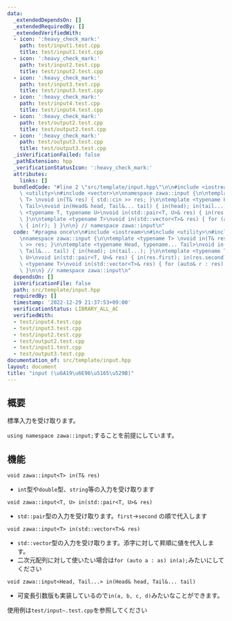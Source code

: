 ```yaml
---
data:
  _extendedDependsOn: []
  _extendedRequiredBy: []
  _extendedVerifiedWith:
  - icon: ':heavy_check_mark:'
    path: test/input1.test.cpp
    title: test/input1.test.cpp
  - icon: ':heavy_check_mark:'
    path: test/input2.test.cpp
    title: test/input2.test.cpp
  - icon: ':heavy_check_mark:'
    path: test/input3.test.cpp
    title: test/input3.test.cpp
  - icon: ':heavy_check_mark:'
    path: test/input4.test.cpp
    title: test/input4.test.cpp
  - icon: ':heavy_check_mark:'
    path: test/output2.test.cpp
    title: test/output2.test.cpp
  - icon: ':heavy_check_mark:'
    path: test/output3.test.cpp
    title: test/output3.test.cpp
  _isVerificationFailed: false
  _pathExtension: hpp
  _verificationStatusIcon: ':heavy_check_mark:'
  attributes:
    links: []
  bundledCode: "#line 2 \"src/template/input.hpp\"\n\n#include <iostream>\n#include\
    \ <utility>\n#include <vector>\n\nnamespace zawa::input {\n\ntemplate <typename\
    \ T> \nvoid in(T& res) { std::cin >> res; }\n\ntemplate <typename Head, typename...\
    \ Tail>\nvoid in(Head& head, Tail&... tail) { in(head); in(tail...); }\n\ntemplate\
    \ <typename T, typename U>\nvoid in(std::pair<T, U>& res) { in(res.first); in(res.second);\
    \ }\n\ntemplate <typename T>\nvoid in(std::vector<T>& res) { for (auto& r : res)\
    \ { in(r); } }\n\n} // namespace zawa::input\n"
  code: "#pragma once\n\n#include <iostream>\n#include <utility>\n#include <vector>\n\
    \nnamespace zawa::input {\n\ntemplate <typename T> \nvoid in(T& res) { std::cin\
    \ >> res; }\n\ntemplate <typename Head, typename... Tail>\nvoid in(Head& head,\
    \ Tail&... tail) { in(head); in(tail...); }\n\ntemplate <typename T, typename\
    \ U>\nvoid in(std::pair<T, U>& res) { in(res.first); in(res.second); }\n\ntemplate\
    \ <typename T>\nvoid in(std::vector<T>& res) { for (auto& r : res) { in(r); }\
    \ }\n\n} // namespace zawa::input\n"
  dependsOn: []
  isVerificationFile: false
  path: src/template/input.hpp
  requiredBy: []
  timestamp: '2022-12-29 21:37:53+09:00'
  verificationStatus: LIBRARY_ALL_AC
  verifiedWith:
  - test/input4.test.cpp
  - test/input3.test.cpp
  - test/input2.test.cpp
  - test/output2.test.cpp
  - test/input1.test.cpp
  - test/output3.test.cpp
documentation_of: src/template/input.hpp
layout: document
title: "input (\u6A19\u6E96\u5165\u529B)"
---
```


## 概要

標準入力を受け取ります。

`using namespace zawa::input;`することを前提にしています。

## 機能

`void zawa::input<T> in(T& res)`
- `int`型や`double`型、`string`等の入力を受け取ります

`void zawa::input<T, U> in(std::pair<T, U>& res)`
- `std::pair`型の入力を受け取ります。`first`->`second` の順で代入します

`void zawa::input<T> in(std::vector<T>& res)`
- `std::vector`型の入力を受け取ります。添字に対して昇順に値を代入します。
- 二次元配列に対して使いたい場合は`for (auto a : as) in(a);`みたいにしてください

`void zawa::input<Head, Tail...> in(Head& head, Tail&... tail)`
- 可変長引数版も実装しているので`in(a, b, c, d)`みたいなことができます。

使用例は`test/input~.test.cpp`を参照してください
